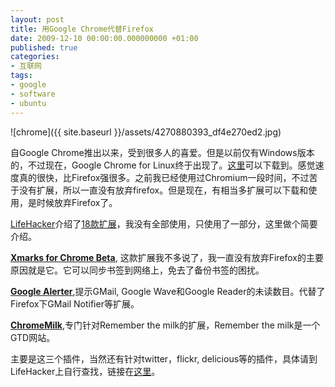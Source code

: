 ```yaml
---
layout: post
title: 用Google Chrome代替Firefox
date: 2009-12-10 00:00:00.000000000 +01:00
published: true
categories:
- 互联网
tags:
- google
- software
- ubuntu
---
```


![chrome]({{ site.baseurl }}/assets/4270880393_df4e270ed2.jpg)

自Google Chrome推出以来，受到很多人的喜爱。但是以前仅有Windows版本的，不过现在，Google Chrome for Linux终于出现了。[这里](http://www.google.com/chrome)可以下载到。感觉速度真的很快，比Firefox强很多。之前我已经使用过Chromium一段时间，不过苦于没有扩展，所以一直没有放弃firefox。但是现在，有相当多扩展可以下载和使用，是时候放弃Firefox了。

[LifeHacker](http://lifehacker.com/5421752/18-extensions-worth-downloading-from-google-chromes-gallery)介绍了[18款扩展](http://lifehacker.com/5421752/18-extensions-worth-downloading-from-google-chromes-gallery)，我没有全部使用，只使用了一部分，这里做个简要介绍。

[**Xmarks for Chrome Beta**](https://chrome.google.com/extensions/detail/ajpgkpeckebdhofmmjfgcjjiiejpodla), 这款扩展我不多说了，我一直没有放弃Firefox的主要原因就是它。它可以同步书签到网络上，免去了备份书签的困扰。

[**Google Alerter**](https://chrome.google.com/extensions/detail/ikefielkhonlbnjjfhcjmepanaeajkbh),提示GMail, Google Wave和Google Reader的未读数目。代替了Firefox下GMail Notifier等扩展。

[**ChromeMilk**](https://chrome.google.com/extensions/detail/chieodlkhimccchlojdmiondhiggkhmf),专门针对Remember the milk的扩展，Remember the milk是一个GTD网站。

主要是这三个插件，当然还有针对twitter，flickr, delicious等的插件，具体请到LifeHacker上自行查找，链接在[这里](http://lifehacker.com/5421752/18-extensions-worth-downloading-from-google-chromes-gallery)。
